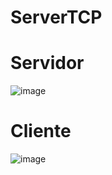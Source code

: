 #
# ServerTCP

#
# Servidor

![image](https://github.com/user-attachments/assets/cad4c026-ec0d-46b2-a0dc-64a082507c61)

#
# Cliente

![image](https://github.com/user-attachments/assets/62047b71-904e-4d8f-a97c-efab9213ae54)
